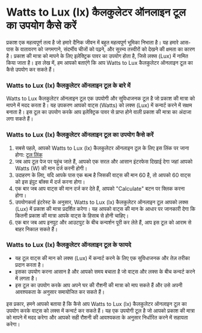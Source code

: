 Watts to Lux (lx) कैलकुलेटर ऑनलाइन टूल का उपयोग कैसे करें
=========================================================

प्रकाश एक महत्वपूर्ण तत्व है जो हमारे दैनिक जीवन में बहुत महत्वपूर्ण भूमिका निभाता है। यह हमारे आस-पास के वातावरण को जगमगाने, संदर्भीय चीजों को पढ़ने, और सुरम्य तस्वीरों को देखने की क्षमता का कारण है। प्रकाश की मात्रा को मापने के लिए इलेक्ट्रिक पावर का उपयोग होता है, जिसे लक्स (Lux) में नामित किया जाता है। इस लेख में, हम आपको बताएंगे कि आप Watts to Lux कैलकुलेटर ऑनलाइन टूल का कैसे उपयोग कर सकते हैं।

### Watts to Lux (lx) कैलकुलेटर ऑनलाइन टूल के बारे में

Watts to Lux कैलकुलेटर ऑनलाइन टूल एक उपयोगी और सुविधाजनक टूल है जो प्रकाश की मात्रा को मापने में मदद करता है। यह उपकरण आपको वाट्स (Watts) को लक्स (Lux) में कन्वर्ट करने में सक्षम बनाता है। इस टूल का उपयोग करके आप इलेक्ट्रिक पावर से प्राप्त होने वाली प्रकाश की मात्रा का अंदाजा लगा सकते हैं।

### Watts to Lux (lx) कैलकुलेटर ऑनलाइन टूल का उपयोग कैसे करें

1. सबसे पहले, आपको Watts to Lux (lx) कैलकुलेटर ऑनलाइन टूल के लिए इस लिंक पर जाना होगा: [टूल लिंक](https://www.onlinecalculatorsfree.com/hi/tools/watt-to-lux-calculator.html)
2. जब आप टूल पेज पर पहुंच जाते हैं, आपको एक सरल और आसान इंटरफेस दिखाई देगा जहां आपको Watts (W) की मान दर्ज करनी होगी।
3. उदाहरण के लिए, यदि आपके पास एक बल्ब है जिसकी वाट्स की मान 60 है, तो आपको 60 वाट्स को इस इंपुट बॉक्स में दर्ज करना होगा।
4. एक बार जब आप वाट्स की मान दर्ज कर देते हैं, आपको "Calculate" बटन पर क्लिक करना होगा।
5. उपयोगकर्ता इंटरेस्ट के अनुसार, Watts to Lux (lx) कैलकुलेटर ऑनलाइन टूल आपको लक्स (Lux) में प्रकाश की मात्रा प्रदर्शित करेगा। यह आपको वाट्स की मान के आधार पर जानकारी देगा कि कितनी प्रकाश की मात्रा आपके वाट्स के हिसाब से होनी चाहिए।
6. एक बार जब आप इनपुट और आउटपुट के बीच कन्वर्शन पूरी कर लेते हैं, आप इस टूल को आराम से बाहर निकाल सकते हैं।

### Watts to Lux (lx) कैलकुलेटर ऑनलाइन टूल के फायदे

- यह टूल वाट्स की मान को लक्स (Lux) में कन्वर्ट करने के लिए एक सुविधाजनक और तेज़ तरीका प्रदान करता है।
- इसका उपयोग करना आसान है और आपको समय बचाता है जो वाट्स और लक्स के बीच कन्वर्ट करने में लगता है।
- इस टूल का उपयोग करके आप अपने घर की रौशनी की मात्रा को माप सकते हैं और उसे अपनी आवश्यकता के अनुसार समायोजित कर सकते हैं।

इस प्रकार, हमने आपको बताया है कि कैसे आप Watts to Lux (lx) कैलकुलेटर ऑनलाइन टूल का उपयोग करके वाट्स को लक्स में कन्वर्ट कर सकते हैं। यह एक उपयोगी टूल है जो आपको प्रकाश की मात्रा को मापने में मदद करेगा और आपको सही रौशनी की आवश्यकता के अनुसार निर्धारित करने में सहायता करेगा।